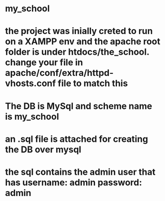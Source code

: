 
# my_school
# the project was inially creted to run on a XAMPP env and the apache root folder is under htdocs/the_school. change your file in  apache/conf/extra/httpd-vhosts.conf  file to match this 
# The DB is MySql and scheme name is my_school
# an .sql file is attached for creating the DB over mysql
# the sql contains the admin user that has username: admin password: admin




